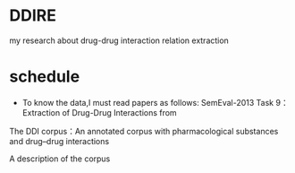# DDIRE
my research about drug-drug interaction relation extraction 

#  schedule 
- To know the data,I must read papers as follows:
SemEval-2013 Task 9：Extraction of Drug-Drug Interactions from

The DDI corpus：An annotated corpus with pharmacological substances and drug–drug interactions

A description of the corpus


